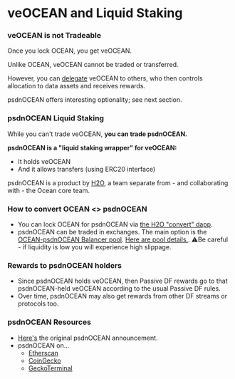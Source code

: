 


# veOCEAN and Liquid Staking

### veOCEAN is not Tradeable

Once you lock OCEAN, you get veOCEAN.

Unlike OCEAN, veOCEAN cannot be traded or transferred.

However, you can [delegate](delegate.md) veOCEAN to others, who then controls allocation to data assets and receives rewards.

psdnOCEAN offers interesting optionality; see next section.

### psdnOCEAN Liquid Staking

While you can't trade veOCEAN, **you can trade psdnOCEAN.**

**psdnOCEAN is a "liquid staking wrapper" for veOCEAN:**
- It holds veOCEAN
- And it allows transfers (using ERC20 interface)

psdnOCEAN is a product by [H2O](https://www.h2odata.xyz//), a team separate from - and collaborating with - the Ocean core team.

### How to convert OCEAN <> psdnOCEAN

- You can lock OCEAN for psdnOCEAN via [the H2O "convert" dapp](https://liquid-staking.h2odata.xyz/convert/ocean).
- psdnOCEAN can be traded in exchanges. The main option is the [OCEAN-psdnOCEAN Balancer pool](https://app.balancer.fi/#/ethereum/swap?outputCurrency=0x51Fa2efd62ee56a493f24AE963eAce7D0051929E). [Here are pool details.](https://app.balancer.fi/#/ethereum/pool/0xf8c4cd95c7496cb7c8d97202cf7e5b8da2204c2b00020000000000000000039e). ⚠️Be careful - if liquidity is low you will experience high slippage.

### Rewards to psdnOCEAN holders
- Since psdnOCEAN holds veOCEAN, then Passive DF rewards go to that psdnOCEAN-held veOCEAN according to the usual Passive DF rules.
- Over time, psdnOCEAN may also get rewards from other DF streams or protocols too.

### psdnOCEAN Resources

- [Here's](https://blog.oceanprotocol.com/psdnocean-the-first-liquid-staking-wrapper-by-the-h2o-team-is-now-live-a3330e15fa5c) the original psdnOCEAN announcement.
- psdnOCEAN on...
  - [Etherscan](https://etherscan.io/token/0x51fa2efd62ee56a493f24ae963eace7d0051929e)
  - [CoinGecko](https://www.coingecko.com/en/coins/poseidon-ocean)
  - [GeckoTerminal](https://www.geckoterminal.com/eth/pools/0xf8c4cd95c7496cb7c8d97202cf7e5b8da2204c2b)


